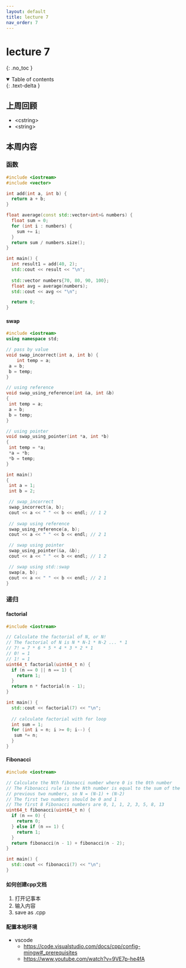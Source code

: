 ```yaml
---
layout: default
title: lecture 7
nav_order: 7
---
```


# lecture 7

{: .no_toc }

<details open markdown="block">
  <summary>
    Table of contents
  </summary>
  {: .text-delta }
</details>

## 上周回顾

- \<cstring>
- \<string>

## 本周内容

### 函数

```cpp
#include <iostream>
#include <vector>

int add(int a, int b) {
  return a + b;
}

float average(const std::vector<int>& numbers) {
  float sum = 0;
  for (int i : numbers) {
    sum += i;
  }
  return sum / numbers.size();
}

int main() {
  int result1 = add(40, 2);
  std::cout << result << "\n";
  
  std::vector numbers{70, 80, 90, 100};
  float avg = average(numbers);
  std::cout << avg << "\n";

  return 0;
}
```

#### swap

```cpp
#include <iostream>
using namespace std;

// pass by value
void swap_incorrect(int a, int b) {
    int temp = a;
 a = b;
 b = temp;
}

// using reference
void swap_using_reference(int &a, int &b)
{
 int temp = a;
 a = b;
 b = temp;
}

// using pointer
void swap_using_pointer(int *a, int *b)
{
 int temp = *a;
 *a = *b;
 *b = temp;
}

int main()
{
 int a = 1;
 int b = 2;

 // swap_incorrect
 swap_incorrect(a, b);
 cout << a << " " << b << endl; // 1 2
 
 // swap using reference
 swap_using_reference(a, b);
 cout << a << " " << b << endl; // 2 1

 // swap using pointer
 swap_using_pointer(&a, &b);
 cout << a << " " << b << endl; // 1 2

 // swap using std::swap
 swap(a, b);
 cout << a << " " << b << endl; // 2 1
}
```

### 递归

#### factorial

```cpp
#include <iostream>

// Calculate the factorial of N, or N!
// The factorial of N is N * N-1 * N-2 ... * 1
// 7! = 7 * 6 * 5 * 4 * 3 * 2 * 1
// 0! = 1
// 1! = 1
uint64_t factorial(uint64_t n) {
  if (n == 0 || n == 1) {
    return 1;
  }
  return n * factorial(n - 1); 
}

int main() {
  std::cout << factorial(7) << "\n";
  
  // calculate factorial with for loop
  int sum = 1;
  for (int i = n; i >= 0; i--) {
   sum *= n;
  }
}
```

#### Fibonacci

```cpp
#include <iostream>

// Calculate the Nth fibonacci number where 0 is the 0th number
// The Fibonacci rule is the Nth number is equal to the sum of the
// previous two numbers, so N = (N-1) + (N-2)
// The first two numbers should be 0 and 1
// The first 8 Fibonacci numbers are 0, 1, 1, 2, 3, 5, 8, 13
uint64_t fibonacci(uint64_t n) {
  if (n == 0) {
    return 0; 
  } else if (n == 1) {
    return 1;
  }
  return fibonacci(n - 1) + fibonacci(n - 2);
}

int main() {
  std::cout << fibonacci(7) << "\n";
}
```

#### 如何创建cpp文档

1. 打开记事本
2. 输入内容
3. save as .cpp

#### 配置本地环境

- vscode
  - <https://code.visualstudio.com/docs/cpp/config-mingw#_prerequisites>
  - <https://www.youtube.com/watch?v=9VE7p-he4fA>
